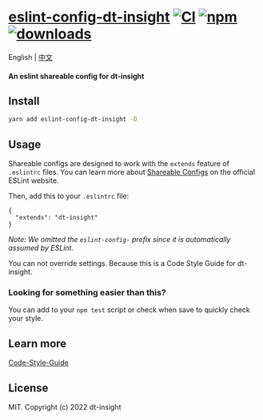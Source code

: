# [eslint-config-dt-insight]([homepage-url]) [![CI][ci-image]][ci-url] [![npm][npm-image]][npm-url] [![downloads][downloads-image]][downloads-url]

[ci-image]: https://github.com/DTStack/eslint-config-dt-insight/actions/workflows/ci.yml/badge.svg?branch=master
[ci-url]: https://github.com/DTStack/eslint-config-dt-insight/actions/workflows/ci.yml
[npm-image]: https://img.shields.io/npm/v/eslint-config-dt-insight.svg
[npm-url]: https://npmjs.org/package/eslint-config-dt-insight
[downloads-image]: https://img.shields.io/npm/dm/eslint-config-dt-insight.svg
[downloads-url]: https://npmjs.org/package/eslint-config-dt-insight
[homepage-url]: https://github.com/DTStack/eslint-config-dt-insight

English | [中文](./README_CN.md)

#### An eslint shareable config for dt-insight

## Install

``` bash
yarn add eslint-config-dt-insight -D
```

## Usage

Shareable configs are designed to work with the `extends` feature of `.eslintrc` files.
You can learn more about
[Shareable Configs](http://eslint.org/docs/developer-guide/shareable-configs) on the
official ESLint website.

Then, add this to your `.eslintrc` file:

```
{
  "extends": "dt-insight"
}
```

*Note: We omitted the `eslint-config-` prefix since it is automatically assumed by ESLint.*

You can not override settings. Because this is a Code Style Guide for dt-insight.

### Looking for something easier than this?

You can add to your `npm test` script or check when save to quickly check your style.


## Learn more

[Code-Style-Guide](https://github.com/DTStack/Code-Style-Guide)

## License

MIT. Copyright (c) 2022 dt-insight
